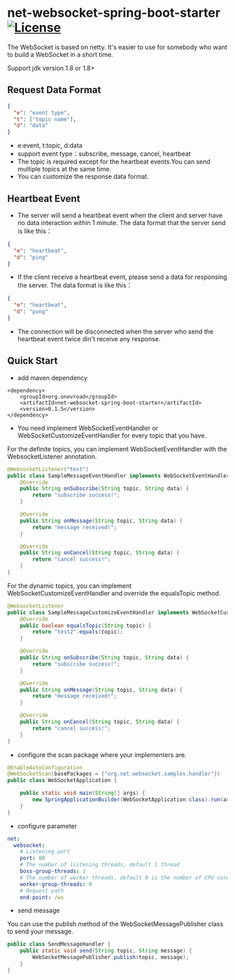 # net-websocket-spring-boot-starter [![License](http://img.shields.io/:license-apache-brightgreen.svg)](http://www.apache.org/licenses/LICENSE-2.0.html)

The WebSocket is based on netty. It's easier to use for somebody who want to build a WebSocket in a short time.

Support jdk version 1.8 or 1.8+

## Request Data Format
```json
{
  "e": "event type",
  "t": ["topic name"],
  "d": "data"
}
```
- e:event, t:topic, d:data
- support event type：subscribe, message, cancel, heartbeat
- The topic is required except for the heartbeat events.You can send multiple topics at the same time.
- You can customize the response data format.

## Heartbeat Event
- The server will send a heartbeat event when the client and server have no data interaction within 1 minute. The data format that the server send is like this：
```json
{
  "e": "heartbeat",
  "d": "ping"
}
```
- If the client receive a heartbeat event, please send a data for responsing the server. The data format is like this：
```json
{
  "e": "heartbeat",
  "d": "pong"
}
```
- The connection will be disconnected when the server who send the heartbeat event twice din't receive any response.

## Quick Start
- add maven dependency
```
<dependency>
    <groupId>org.onevroad</groupId>
    <artifactId>net-websocket-spring-boot-starter</artifactId>
    <version>0.1.5</version>
</dependency>
```

- You need implement WebSocketEventHandler or WebSocketCustomizeEventHandler for every topic that you have.

For the definite topics, you can implement WebSocketEventHandler with the WebsocketListener annotation.
```java
@WebsocketListener("test")
public class SampleMessageEventHandler implements WebSocketEventHandler {
    @Override
    public String onSubscribe(String topic, String data) {
        return "subscribe success!";
    }

    @Override
    public String onMessage(String topic, String data) {
        return "message received!";
    }

    @Override
    public String onCancel(String topic, String data) {
        return "cancel success!";
    }
}
```
For the dynamic topics, you can implement WebSocketCustomizeEventHandler and override the equalsTopic method.
```java
@WebsocketListener
public class SampleMessageCustomizeEventHandler implements WebSocketCustomizeEventHandler {
    @Override
    public boolean equalsTopic(String topic) {
        return "test2".equals(topic);
    }

    @Override
    public String onSubscribe(String topic, String data) {
        return "subscribe success!";
    }

    @Override
    public String onMessage(String topic, String data) {
        return "message received!";
    }

    @Override
    public String onCancel(String topic, String data) {
        return "cancel success!";
    }
}
```

- configure the scan package where your implementers are.
```java
@EnableAutoConfiguration
@WebSocketScan(basePackages = {"org.net.websocket.samples.handler"})
public class WebSocketApplication {

    public static void main(String[] args) {
        new SpringApplicationBuilder(WebSocketApplication.class).run(args);
    }
}
```

- configure parameter
```yaml
net:
  websocket:
    # Listening port
    port: 80
    # The number of listening threads, default 1 thread
    boss-group-threads: 1
    # The number of worker threads, default 0 is the number of CPU cores
    worker-group-threads: 0
    # Request path
    end-point: /ws
```

- send message

You can use the publish method of the WebSocketMessagePublisher class to send your message.
```java
public class SendMessageHandler {
    public static void send(String topic, String message) {
        WebSocketMessagePublisher.publish(topic, message);
    }
}
```

